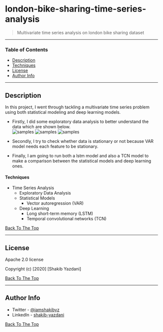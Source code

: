 # london-bike-sharing-time-series-analysis

> Multivariate time series analysis on london bike sharing dataset

---

### Table of Contents

- [Description](#description)
- [Techniques](#techniques)
- [License](#license)
- [Author Info](#author-info)

---

## Description

In this project, I went through tackling a multivariate time series problem using both statistical modeling and deep learning models. <br>
- Firstly, I did some exploratory data analysis to better understand the data which are shown below. <br>
![samples](https://github.com/shakibyzn/London-bike-sharing-time-series-analysis/blob/master/images/total%20number%20of%20bikes%20shared%20during%20each%20month.png)
![samples](https://github.com/shakibyzn/London-bike-sharing-time-series-analysis/blob/master/images/total%20number%20of%20bikes%20shared%20during%20the%20period.png)
![samples](https://github.com/shakibyzn/London-bike-sharing-time-series-analysis/blob/master/images/total%20number%20of%20bikes%20shared%20in%20each%20hour%20in%20comparison%20with%20holidays.png)

- Secondly, I try to check whether data is stationary or not because VAR model needs each feature to be stationary.<br>
- Finally, I am going to run both a lstm model and also a TCN model to make a comparison between the statistical models and deep learning ones. <br>

#### Techniques

- Time Series Analysis
	- Exploratory Data Analysis
	- Statistical Models
		- Vector autoregression (VAR)
	- Deep Learning
		- Long short-term memory (LSTM)
		- Temporal convolutional networks (TCN)

[Back To The Top](#london-bike-sharing-time-series-analysis)

---

## License

Apache 2.0 license

Copyright (c) [2020] [Shakib Yazdani]


[Back To The Top](#london-bike-sharing-time-series-analysis)

---

## Author Info

- Twitter - [@iamshakibyz](https://twitter.com/iamshakibyz)
- LinkedIn - [shakib-yazdani](https://www.linkedin.com/in/shakib-yazdani)

[Back To The Top](#london-bike-sharing-time-series-analysis)
